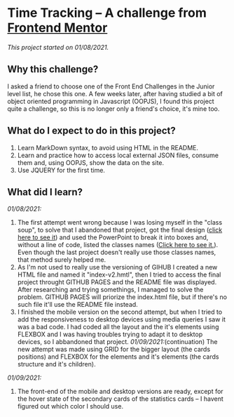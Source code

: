 # Time Tracking – A challenge from [Frontend Mentor](https://www.frontendmentor.io/challenges/time-tracking-dashboard-UIQ7167Jw)

*This project started on 01/08/2021.*

## Why this challenge?

I asked a friend to choose one of the Front End Challenges in the Junior level list, he chose this one. A few weeks later, after having studied a bit of object oriented programming in Javascript (OOPJS), I found this project quite a challenge, so this is no longer only a friend's choice, it's mine too.

## What do I expect to do in this project?

1. Learn MarkDown syntax, to avoid using HTML in the README.
2. Learn and practice how to access local external JSON files, consume them and, using OOPJS, show the data on the site.
3. Use JQUERY for the first time.

## What did I learn?

*01/08/2021:*
  1. The first attempt went wrong because I was losing myself in the "class soup", to solve that I abandoned that project, got the final design ([click here to see it](https://github.com/wallysonruan/time-tracking-frontendmentorio.github.io/blob/main/goal.png)) and used the PowerPoint to break it into boxes and, without a line of code, listed the classes names ([Click here to see it.](https://github.com/wallysonruan/time-tracking-frontendmentorio.github.io/blob/main/classes.png)). Even though the last project doesn't really use those classes names, that method surely helped me.
  2. As I'm not used to really use the versioning of GIHUB I created a new HTML file and named it "index-v2.hmtl", then I tried to access the final project throught GITHUB PAGES and the README file was displayed. After researching and trying somethings, I managed to solve the problem. GITHUB PAGES will priorize the index.html file, but if there's no such file it'll use the README file instead.
  3. I finished the mobile version on the second attempt, but when I tried to add the responsiveness to desktop devices using media queries I saw it was a bad code. I had coded all the layout and the it's elements using FLEXBOX and I was having troubles trying to adapt it to desktop devices, so I abbandoned that project. *01/09/2021:*(continuation) The new attempt was made using GRID for the bigger layout (the cards positions) and FLEXBOX for the elements and it's elements (the cards structure and it's children). 

*01/09/2021:*
  1. The front-end of the mobile and desktop versions are ready, except for the hover state of the secondary cards of the statistics cards – I havent figured out which color I should use.
